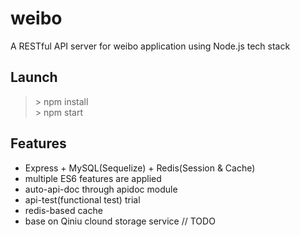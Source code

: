 # weibo
A RESTful API server for weibo application using Node.js tech stack

## Launch
> \> npm install      
> \> npm start

## Features
* Express + MySQL(Sequelize) + Redis(Session & Cache)
* multiple ES6 features are applied
* auto-api-doc through apidoc module
* api-test(functional test) trial
* redis-based cache
* base on Qiniu clound storage service  // TODO 




